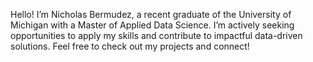 Hello! I’m Nicholas Bermudez, a recent graduate of the University of Michigan with a Master of Applied Data Science. I’m actively seeking opportunities to apply my skills and contribute to impactful data-driven solutions. Feel free to check out my projects and connect!
